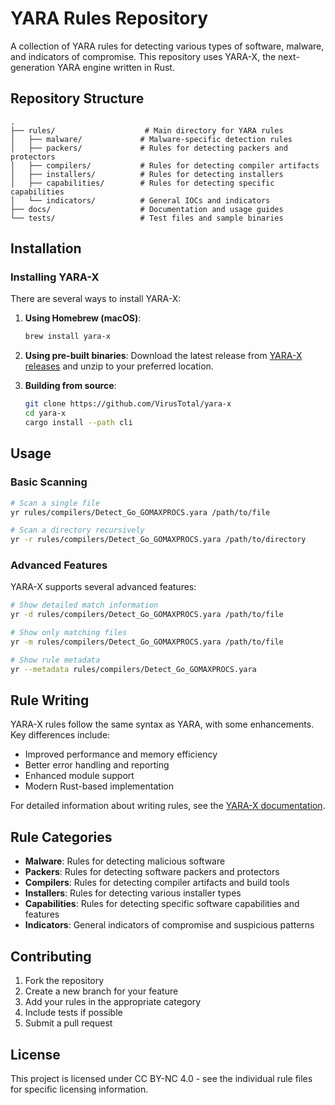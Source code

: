 # YARA Rules Repository

A collection of YARA rules for detecting various types of software, malware, and indicators of compromise. This repository uses YARA-X, the next-generation YARA engine written in Rust.

## Repository Structure

```
.
├── rules/                    # Main directory for YARA rules
│   ├── malware/             # Malware-specific detection rules
│   ├── packers/             # Rules for detecting packers and protectors
│   ├── compilers/           # Rules for detecting compiler artifacts
│   ├── installers/          # Rules for detecting installers
│   ├── capabilities/        # Rules for detecting specific capabilities
│   └── indicators/          # General IOCs and indicators
├── docs/                    # Documentation and usage guides
└── tests/                   # Test files and sample binaries
```

## Installation

### Installing YARA-X

There are several ways to install YARA-X:

1. **Using Homebrew (macOS)**:
   ```bash
   brew install yara-x
   ```

2. **Using pre-built binaries**:
   Download the latest release from [YARA-X releases](https://github.com/VirusTotal/yara-x/releases) and unzip to your preferred location.

3. **Building from source**:
   ```bash
   git clone https://github.com/VirusTotal/yara-x 
   cd yara-x
   cargo install --path cli
   ```

## Usage

### Basic Scanning

```bash
# Scan a single file
yr rules/compilers/Detect_Go_GOMAXPROCS.yara /path/to/file

# Scan a directory recursively
yr -r rules/compilers/Detect_Go_GOMAXPROCS.yara /path/to/directory
```

### Advanced Features

YARA-X supports several advanced features:

```bash
# Show detailed match information
yr -d rules/compilers/Detect_Go_GOMAXPROCS.yara /path/to/file

# Show only matching files
yr -m rules/compilers/Detect_Go_GOMAXPROCS.yara /path/to/file

# Show rule metadata
yr --metadata rules/compilers/Detect_Go_GOMAXPROCS.yara
```

## Rule Writing

YARA-X rules follow the same syntax as YARA, with some enhancements. Key differences include:

- Improved performance and memory efficiency
- Better error handling and reporting
- Enhanced module support
- Modern Rust-based implementation

For detailed information about writing rules, see the [YARA-X documentation](https://virustotal.github.io/yara-x/docs/writing-rules/).

## Rule Categories

- **Malware**: Rules for detecting malicious software
- **Packers**: Rules for detecting software packers and protectors
- **Compilers**: Rules for detecting compiler artifacts and build tools
- **Installers**: Rules for detecting various installer types
- **Capabilities**: Rules for detecting specific software capabilities and features
- **Indicators**: General indicators of compromise and suspicious patterns

## Contributing

1. Fork the repository
2. Create a new branch for your feature
3. Add your rules in the appropriate category
4. Include tests if possible
5. Submit a pull request

## License

This project is licensed under CC BY-NC 4.0 - see the individual rule files for specific licensing information.

